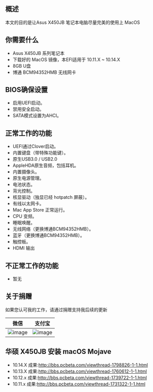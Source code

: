 ## 概述

本文的目的是让Asus X450JB 笔记本电脑尽量完美的使用上 MacOS

## 你需要什么
- Asus X450JB 系列笔记本
- 下载好的 MacOS 镜像，本EFI适用于 10.11.X ~ 10.14.X
- 8GB U盘
- 博通 BCM94352HMB 无线网卡

## BIOS确保设置
- 启用UEFI启动。
- 禁用安全启动。
- SATA模式设置为AHCI。

## 正常工作的功能
- UEFI通过Clover启动。
- 内置键盘（带特殊功能键）。
- 原生USB3.0 / USB2.0 
- AppleHDA原生音频，包括耳机。
- 内置摄像头。
- 原生电源管理。
- 电池状态。
- 背光控制。
- 核显驱动（独显已经 hotpatch 屏蔽）。
- 有线以太网卡。
- Mac App Store 正常运行。
- CPU 变频。
- 睡眠唤醒。
- 无线网络（更换博通BCM94352HMB）。
- 蓝牙（更换博通BCM94352HMB）。
- 触控板。
- HDMI 输出

## 不正常工作的功能
- 暂无

## 关于捐赠

如果您认可我的工作，请通过捐赠支持我后续的更新

| 微信                                                       | 支付宝                                               |
| ---------------------------------------------------------- | ---------------------------------------------------- |
| ![image](https://github.com/xiaoMGitHub/Lenovo_Y7000-Y530_Hackintosh/blob/master/screenshot/%E5%BE%AE%E4%BF%A1160.jpg) | ![image](https://github.com/xiaoMGitHub/Lenovo_Y7000-Y530_Hackintosh/blob/master/screenshot/%E6%94%AF%E4%BB%98%E5%AE%9D160.jpg) |

## 华硕 X450JB 安装 macOS Mojave
- 10.14.X 成果:http://bbs.pcbeta.com/viewthread-1798826-1-1.html
- 10.13.X 成果:http://bbs.pcbeta.com/viewthread-1760612-1-1.html
- 10.12.x 成果:http://bbs.pcbeta.com/viewthread-1739722-1-1.html
- 10.11.x 成果:http://bbs.pcbeta.com/viewthread-1731322-1-1.html





